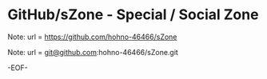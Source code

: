 # GitHub/sZone - Special / Social Zone

Note: 	url = https://github.com/hohno-46466/sZone

Note:   url = git@github.com:hohno-46466/sZone.git

-EOF-
